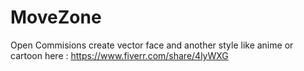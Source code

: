 # MoveZone
Open Commisions create vector face and another style like anime or cartoon here :
https://www.fiverr.com/share/4lyWXG
